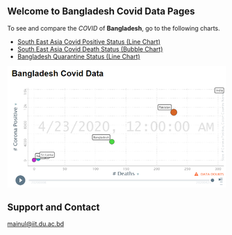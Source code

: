 ## Welcome to Bangladesh Covid Data Pages

To see and compare the _COVID_ of **Bangladesh**, go to the following charts.

- [South East Asia Covid Positive Status (Line Chart)](https://mainulraju.github.io/covidboard/Lines%32SEA/)
- [South East Asia Covid Death Status (Bubble Chart)](https://mainulraju.github.io/covidboard/Bubble%32SEA/)
- [Bangladesh Quarantine Status (Line Chart)](https://mainulraju.github.io/covidboard/Lines%32BD/)

![line](/img/FrontImage.PNG)

## Support and Contact
mainul@iit.du.ac.bd
